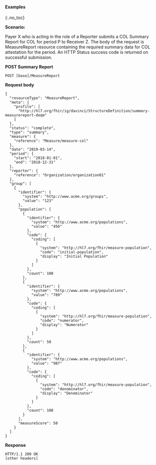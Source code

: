 #### Examples
{:.no_toc}

**Scenario:**

Payer X who is acting in the role of a Reporter submits a COL Summary Report for COL for period P to Receiver Z.  The body of the request is MeasureReport resource containing the required summary data for COL attestation for the period.  An HTTP Status success code is returned on successful submission.

**POST Summary Report**

`POST [base]/MeasureReport`

**Request body**

~~~
{
  "resourceType": "MeasureReport",
  "meta": {
    "profile": [
      "http://hl7.org/fhir/ig/davinci/StructureDefinition/summary-measurereport-deqm"
    ]
  },
  "status": "complete",
  "type": "summary",
  "measure": {
    "reference": "Measure/measure-col"
  },
  "date": "2019-03-14",
  "period": {
    "start": "2018-01-01",
    "end": "2018-12-31"
  },
  "reporter": {
    "reference": "Organization/organization01"
  },
  "group": [
    {
      "identifier": {
        "system": "http://www.acme.org/groups",
        "value": "123"
      },
      "population": [
        {
          "identifier": {
            "system": "http://www.acme.org/populations",
            "value": "456"
          },
          "code": {
            "coding": [
              {
                "system": "http://hl7.org/fhir/measure-population",
                "code": "initial-population",
                "display": "Initial Population"
              }
            ]
          },
          "count": 100
        },
        {
          "identifier": {
            "system": "http://www.acme.org/populations",
            "value": "789"
          },
          "code": {
            "coding": [
              {
                "system": "http://hl7.org/fhir/measure-population",
                "code": "numerator",
                "display": "Numerator"
              }
            ]
          },      
          "count": 50
        },
        {
          "identifier": {
            "system": "http://www.acme.org/populations",
            "value": "987"
          },
          "code": {
            "coding": [
              {
                "system": "http://hl7.org/fhir/measure-population",
                "code": "denominator",
                "display": "Denominator"
              }
            ]
          },
          "count": 100
        }
      ],
      "measureScore": 50
    }
  ]
}
~~~

**Response**

~~~
HTTP/1.1 200 OK
[other headers]
~~~

